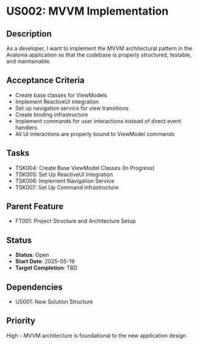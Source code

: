 # US002: MVVM Implementation

## Description
As a developer, I want to implement the MVVM architectural pattern in the Avalonia application so that the codebase is properly structured, testable, and maintainable.

## Acceptance Criteria
- Create base classes for ViewModels
- Implement ReactiveUI integration
- Set up navigation service for view transitions
- Create binding infrastructure
- Implement commands for user interactions instead of direct event handlers
- All UI interactions are properly bound to ViewModel commands

## Tasks
- TSK004: Create Base ViewModel Classes (In Progress)
- TSK005: Set Up ReactiveUI Integration
- TSK006: Implement Navigation Service
- TSK007: Set Up Command Infrastructure

## Parent Feature
- FT001: Project Structure and Architecture Setup

## Status
- **Status**: Open
- **Start Date**: 2025-05-19
- **Target Completion**: TBD

## Dependencies
- US001: New Solution Structure

## Priority
High - MVVM architecture is foundational to the new application design

